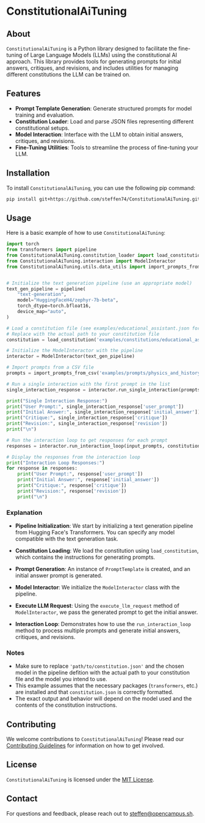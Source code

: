 # ConstitutionalAiTuning

## About

`ConstitutionalAiTuning` is a Python library designed to facilitate the fine-tuning of Large Language Models (LLMs) using the constitutional AI approach. This library provides tools for generating prompts for initial answers, critiques, and revisions, and includes utilities for managing different constitutions the LLM can be trained on.

## Features

- **Prompt Template Generation**: Generate structured prompts for model training and evaluation.
- **Constitution Loader**: Load and parse JSON files representing different constitutional setups.
- **Model Interaction**: Interface with the LLM to obtain initial answers, critiques, and revisions.
- **Fine-Tuning Utilities**: Tools to streamline the process of fine-tuning your LLM.

## Installation

To install `ConstitutionalAiTuning`, you can use the following pip command:

```bash
pip install git+https://github.com/steffen74/ConstitutionalAiTuning.git

```

## Usage

Here is a basic example of how to use `ConstitutionalAiTuning`:

```python
import torch
from transformers import pipeline
from ConstitutionalAiTuning.constitution_loader import load_constitution
from ConstitutionalAiTuning.interaction import ModelInteractor
from ConstitutionalAiTuning.utils.data_utils import import_prompts_from_csv


# Initialize the text generation pipeline (use an appropriate model)
text_gen_pipeline = pipeline(
    "text-generation",
    model="HuggingFaceH4/zephyr-7b-beta",
    torch_dtype=torch.bfloat16,
    device_map="auto",
)

# Load a constitution file (see examples/educational_assistant.json for an example)
# Replace with the actual path to your constitution file
constitution = load_constitution('examples/constitutions/educational_assistant.json')

# Initialize the ModelInteractor with the pipeline
interactor = ModelInteractor(text_gen_pipeline)

# Import prompts from a CSV file
prompts = import_prompts_from_csv('examples/prompts/physics_and_history_questions_5-12.csv')

# Run a single interaction with the first prompt in the list
single_interaction_response = interactor.run_single_interaction(prompts, constitution, prompt_index=0)

print("Single Interaction Response:")
print("User Prompt:", single_interaction_response['user_prompt'])
print("Initial Answer:", single_interaction_response['initial_answer'])
print("Critique:", single_interaction_response['critique'])
print("Revision:", single_interaction_response['revision'])
print("\n")

# Run the interaction loop to get responses for each prompt
responses = interactor.run_interaction_loop(input_prompts, constitution)

# Display the responses from the interaction loop
print("Interaction Loop Responses:")
for response in responses:
    print("User Prompt:", response['user_prompt'])
    print("Initial Answer:", response['initial_answer'])
    print("Critique:", response['critique'])
    print("Revision:", response['revision'])
    print("\n")
```

### Explanation

- **Pipeline Initialization**: We start by initializing a text generation pipeline from Hugging Face's Transformers. You can specify any model compatible with the text generation task.

- **Constitution Loading**: We load the constitution using `load_constitution`, which contains the instructions for generating prompts.

- **Prompt Generation**: An instance of `PromptTemplate` is created, and an initial answer prompt is generated.

- **Model Interactor**: We initialize the `ModelInteractor` class with the pipeline.

- **Execute LLM Request**: Using the `execute_llm_request` method of `ModelInteractor`, we pass the generated prompt to get the initial answer.

- **Interaction Loop**: Demonstrates how to use the `run_interaction_loop` method to process multiple prompts and generate initial answers, critiques, and revisions.

### Notes

- Make sure to replace `'path/to/constitution.json'` and the chosen model in the pipeline defition with the actual path to your constitution file and the model you intend to use.
- This example assumes that the necessary packages (`transformers`, etc.) are installed and that `constitution.json` is correctly formatted.
- The exact output and behavior will depend on the model used and the contents of the constitution instructions.

## Contributing

We welcome contributions to `ConstitutionalAiTuning`! Please read our [Contributing Guidelines](CONTRIBUTING.md) for information on how to get involved.

## License

`ConstitutionalAiTuning` is licensed under the [MIT License](LICENSE).

## Contact

For questions and feedback, please reach out to [steffen@opencampus.sh](mailto:steffen@opencampus.sh).
